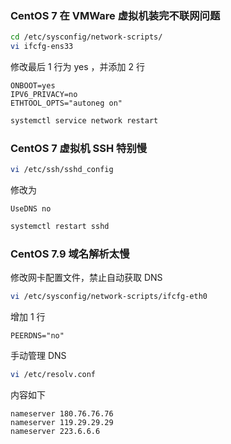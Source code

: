 ### CentOS 7 在 VMWare 虚拟机装完不联网问题

```bash
cd /etc/sysconfig/network-scripts/
vi ifcfg-ens33
```

修改最后 1 行为 yes ，并添加 2 行

```
ONBOOT=yes
IPV6_PRIVACY=no
ETHTOOL_OPTS="autoneg on"
```

```bash
systemctl service network restart
```


### CentOS 7 虚拟机 SSH 特别慢

```bash
vi /etc/ssh/sshd_config
```

修改为
```
UseDNS no
```

```bash
systemctl restart sshd
```


### CentOS 7.9 域名解析太慢

修改网卡配置文件，禁止自动获取 DNS

```bash
vi /etc/sysconfig/network-scripts/ifcfg-eth0
```

增加 1 行

```shell
PEERDNS="no"
```

手动管理 DNS

```bash
vi /etc/resolv.conf
```

内容如下

```shell
nameserver 180.76.76.76
nameserver 119.29.29.29
nameserver 223.6.6.6
```